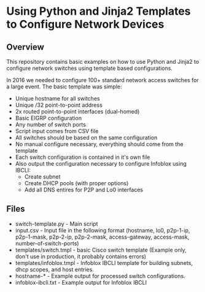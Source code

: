 # Using Python and Jinja2 Templates to Configure Network Devices

## Overview
This repository contains basic examples on how to use Python and Jinja2 to
configure network switches using template based configurations.

In 2016 we needed to configure 100+ standard network access switches for a large
event.  The basic template was simple:

* Unique hostname for all switches
* Unique /32 point-to-point address
* 2x routed point-to-point interfaces (dual-homed)
* Basic EIGRP configuration
* Any number of switch ports
* Script input comes from CSV file
* All switches should be based on the same configuration
* No manual configure necessary, everything should come from the template
* Each switch configuration is contained in it's own file
* Also output the configuration necessary to configure Infoblox using IBCLI:
  * Create subnet
  * Create DHCP pools (with proper options)
  * Add all DNS entires for P2P and Lo0 interfaces

## Files
* switch-template.py - Main script
* input.csv - Input file in the following format (hostname, lo0, p2p-1-ip, p2p-1-mask, p2p-2-ip, p2p-2-mask, access-gateway, access-mask, number-of-switch-ports)
* templates/switch.tmpl - basic Cisco switch template (Example only, don't use in production, it probably contains errors)
* templates/infoblox.tmpl - Infoblox IBCLI template for building subnets, dhcp scopes, and host entries.  
* hostname-\* - Example output for processed switch configurations.
* infoblox-ibcli.txt - Example output for Infoblox IBCLI


